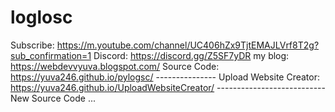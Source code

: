 # loglosc
Subscribe: https://m.youtube.com/channel/UC406hZx9TjtEMAJLVrf8T2g?sub_confirmation=1  Discord: https://discord.gg/Z5SF7yDR  my blog: https://webdevvyuva.blogspot.com/ Source Code: https://yuva246.github.io/pylogsc/ --------------- Upload Website Creator: https://yuva246.github.io/UploadWebsiteCreator/ --------------------------- New Source Code ...
